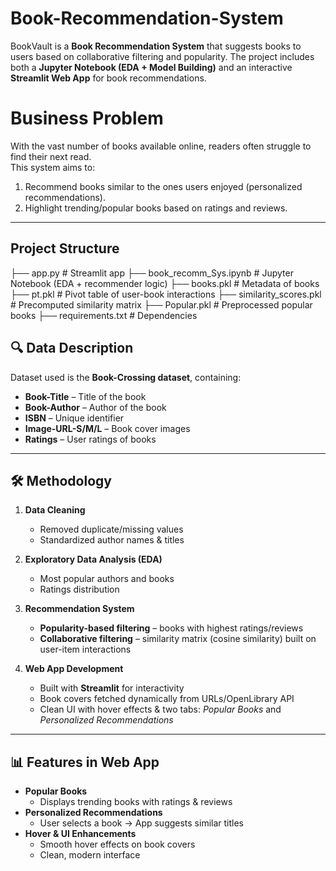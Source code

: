 # Book-Recommendation-System
BookVault is a **Book Recommendation System** that suggests books to users based on collaborative filtering and popularity.   The project includes both a **Jupyter Notebook (EDA + Model Building)** and an interactive **Streamlit Web App** for book recommendations.  
#  Business Problem
With the vast number of books available online, readers often struggle to find their next read.  
This system aims to:  
1. Recommend books similar to the ones users enjoyed (personalized recommendations).  
2. Highlight trending/popular books based on ratings and reviews.  

---

##  Project Structure
├── app.py # Streamlit app
├── book_recomm_Sys.ipynb # Jupyter Notebook (EDA + recommender logic)
├── books.pkl # Metadata of books
├── pt.pkl # Pivot table of user-book interactions
├── similarity_scores.pkl # Precomputed similarity matrix
├── Popular.pkl # Preprocessed popular books
├── requirements.txt # Dependencies

## 🔍 Data Description
Dataset used is the **Book-Crossing dataset**, containing:  
- **Book-Title** – Title of the book  
- **Book-Author** – Author of the book  
- **ISBN** – Unique identifier  
- **Image-URL-S/M/L** – Book cover images  
- **Ratings** – User ratings of books  

---

## 🛠️ Methodology
1. **Data Cleaning**  
   - Removed duplicate/missing values  
   - Standardized author names & titles  

2. **Exploratory Data Analysis (EDA)**  
   - Most popular authors and books  
   - Ratings distribution  

3. **Recommendation System**  
   - **Popularity-based filtering** – books with highest ratings/reviews  
   - **Collaborative filtering** – similarity matrix (cosine similarity) built on user-item interactions  

4. **Web App Development**  
   - Built with **Streamlit** for interactivity  
   - Book covers fetched dynamically from URLs/OpenLibrary API  
   - Clean UI with hover effects & two tabs: *Popular Books* and *Personalized Recommendations*  

---

## 📊 Features in Web App
- **Popular Books**  
  - Displays trending books with ratings & reviews  
- **Personalized Recommendations**  
  - User selects a book → App suggests similar titles  
- **Hover & UI Enhancements**  
  - Smooth hover effects on book covers  
  - Clean, modern interface  
